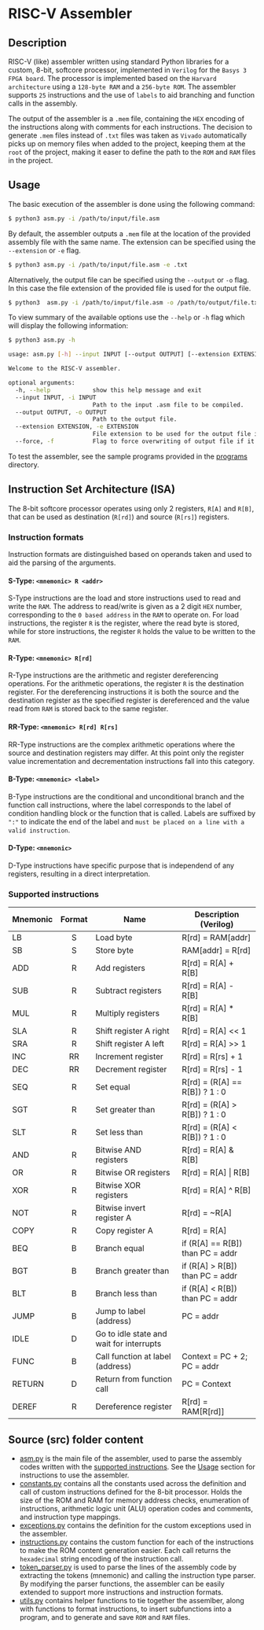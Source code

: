 # RISC-V Assembler

## Description

RISC-V (like) assembler written using standard Python libraries for a custom, 8-bit, softcore processor, implemented in `Verilog` for the `Basys 3 FPGA board`. The processor is implemented based on the `Harvard architecture` using a `128-byte RAM` and a `256-byte ROM`. The assembler supports `25` instructions and the use of `labels` to aid branching and function calls in the assembly.

The output of the assembler is a `.mem` file, containing the `HEX` encoding of the instructions along with comments for each instructions. The decision to generate `.mem` files instead of `.txt` files was taken as `Vivado` automatically picks up on memory files when added to the project, keeping them at the `root` of the project, making it easer to define the path to the `ROM` and `RAM` files in the project.

## Usage

The basic execution of the assembler is done using the following command:

```bash.sh
$ python3 asm.py -i /path/to/input/file.asm
```

By default, the assembler outputs a `.mem` file at the location of the provided assembly file with the same name. The extension can be specified using the `--extension` or `-e` flag.

```bash.sh
$ python3 asm.py -i /path/to/input/file.asm -e .txt
```

Alternatively, the output file can be specified using the `--output` or `-o` flag. In this case the file extension of the provided file is used for the output file.

```bash.sh
$ python3  asm.py -i /path/to/input/file.asm -o /path/to/output/file.txt
```

To view summary of the available options use the `--help` or `-h` flag which will display the following information:

```bash.sh
$ python3 asm.py -h

usage: asm.py [-h] --input INPUT [--output OUTPUT] [--extension EXTENSION] [--force]

Welcome to the RISC-V assembler.

optional arguments:
  -h, --help            show this help message and exit
  --input INPUT, -i INPUT
                        Path to the input .asm file to be compiled.
  --output OUTPUT, -o OUTPUT
                        Path to the output file.
  --extension EXTENSION, -e EXTENSION
                        File extension to be used for the output file if it is not provided.
  --force, -f           Flag to force overwriting of output file if it already exists.
```

To test the assembler, see the sample programs provided in the [programs](programs) directory.

## Instruction Set Architecture (ISA)

The 8-bit softcore processor operates using only 2 registers, `R[A]` and `R[B]`, that can be used as destination (`R[rd]`) and source (`R[rs]`) registers.

### Instruction formats

Instruction formats are distinguished based on operands taken and used to aid the parsing of the arguments.

#### **S-Type**: `<mnemonic> R <addr>`

S-Type instructions are the load and store instructions used to read and write the `RAM`. The address to read/write is given as a 2 digit `HEX` number, corresponding to the `0 based address` in the `RAM` to operate on. For load instructions, the register `R` is the register, where the read byte is stored, while for store instructions, the register `R` holds the value to be written to the `RAM`.

#### **R-Type**: `<mnemonic> R[rd]`

R-Type instructions are the arithmetic and register dereferencing operations. For the arithmetic operations, the register `R` is the destination register. For the dereferencing instructions it is both the source and the destination register as the specified register is dereferenced and the value read from `RAM` is stored back to the same register.

#### **RR-Type**: `<mnemonic> R[rd] R[rs]`

RR-Type instructions are the complex arithmetic operations where the source and destination registers may differ. At this point only the register value incrementation and decrementation instructions fall into this category.

#### **B-Type**: `<mnemonic> <label>`

B-Type instructions are the conditional and unconditional branch and the function call instructions, where the label corresponds to the label of condition handling block or the function that is called. Labels are suffixed by `":"` to indicate the end of the label and `must be placed on a line with a valid instruction`.

#### **D-Type**: `<mnemonic>`

D-Type instructions have specific purpose that is independend of any registers, resulting in a direct interpretation.

### Supported instructions

| Mnemonic  | Format| Name                                      |Description (Verilog)              |
| ---       | :---: | ---                                       | ---                               |
| LB        | S     | Load byte                                 | R[rd] = RAM[addr]                 |
| SB        | S     | Store byte                                | RAM[addr] = R[rd]                 |
| ADD       | R     | Add registers                             | R[rd] = R[A] + R[B]               |
| SUB       | R     | Subtract registers                        | R[rd] = R[A] - R[B]               |
| MUL       | R     | Multiply registers                        | R[rd] = R[A] * R[B]               |
| SLA       | R     | Shift register A right                    | R[rd] = R[A] << 1                 |
| SRA       | R     | Shift register A left                     | R[rd] = R[A] >> 1                 |
| INC       | RR    | Increment register                        | R[rd] = R[rs] + 1                 |
| DEC       | RR    | Decrement register                        | R[rd] = R[rs] - 1                 |
| SEQ       | R     | Set equal                                 | R[rd] = (R[A] == R[B]) ? 1 : 0    |
| SGT       | R     | Set greater than                          | R[rd] = (R[A] > R[B]) ? 1 : 0     |
| SLT       | R     | Set less than                             | R[rd] = (R[A] < R[B]) ? 1 : 0     |
| AND       | R     | Bitwise AND registers                     | R[rd] = R[A] & R[B]               |
| OR        | R     | Bitwise OR registers                      | R[rd] = R[A] \| R[B]              |
| XOR       | R     | Bitwise XOR registers                     | R[rd] = R[A] ^ R[B]               |
| NOT       | R     | Bitwise invert register A                 | R[rd] = ~R[A]                     |
| COPY      | R     | Copy register A                           | R[rd] = R[A]                      |
| BEQ       | B     | Branch equal                              | if (R[A] == R[B]) than PC = addr  |
| BGT       | B     | Branch greater than                       | if (R[A] > R[B]) than PC = addr   |
| BLT       | B     | Branch less than                          | if (R[A] < R[B]) than PC = addr   |
| JUMP      | B     | Jump to label (address)                   | PC = addr                         |
| IDLE      | D     | Go to idle state and wait for interrupts  |                                   |
| FUNC      | B     | Call function at label (address)          | Context = PC + 2; PC = addr       |
| RETURN    | D     | Return from function call                 | PC = Context                      |
| DEREF     | R     | Dereference register                      | R[rd] = RAM[R[rd]]                |

## Source (src) folder content
 * [asm.py](src/asm.py) is the main file of the assembler, used to parse the assembly codes written with the [supported instructions](#supported-instructions). See the [Usage](#usage) section for instructions to use the assembler.
 * [constants.py](src/constants.py) contains all the constants used across the definition and call of custom instructions defined for the 8-bit processor. Holds the size of the ROM and RAM for memory address checks, enumeration of instructions, arithmetic logic unit (ALU) operation codes and comments, and instruction type mappings.
 * [exceptions.py](src/exceptions.py) contains the definition for the custom exceptions used in the assembler.
 * [instructions.py](src/instructions.py) contains the custom function for each of the instructions to make the ROM content generation easier. Each call returns the `hexadecimal` string encoding of the instruction call.
 * [token_parser.py](src/token_parser.py) is used to parse the lines of the assembly code by extracting the tokens (mnemonic) and calling the instruction type parser. By modifying the parser functions, the assembler can be easily extended to support more instructions and instruction formats.
 * [utils.py](src/utils.py) contains helper functions to tie together the assemlber, along with functions to format instructions, to insert subfunctions into a program, and to generate and save `ROM` and `RAM` files.
